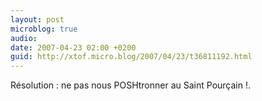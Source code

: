 ```yaml
---
layout: post
microblog: true
audio: 
date: 2007-04-23 02:00 +0200
guid: http://xtof.micro.blog/2007/04/23/t36811192.html
---
```

Résolution : ne pas nous POSHtronner au Saint Pourçain !.
